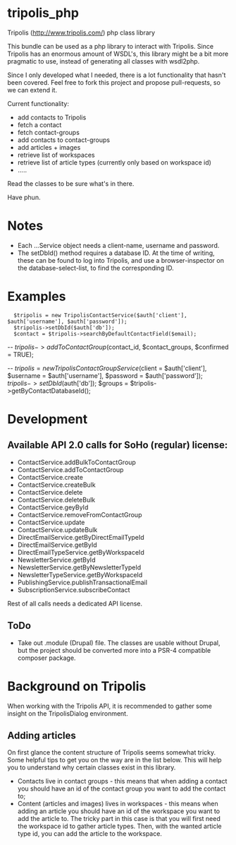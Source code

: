 # tripolis_php
Tripolis (http://www.tripolis.com/) php class library

This bundle can be used as a php library to interact with Tripolis.
Since Tripolis has an enormous amount of WSDL's, this library might be a bit more pragmatic to use, instead of generating all classes with wsdl2php.

Since I only developed what I needed, there is a lot functionality that hasn't been covered.
Feel free to fork this project and propose pull-requests, so we can extend it.

Current functionality:
 - add contacts to Tripolis
 - fetch a contact
 - fetch contact-groups
 - add contacts to contact-groups
 - add articles + images
 - retrieve list of workspaces
 - retrieve list of article types (currently only based on workspace id)
 - .....

 Read the classes to be sure what's in there.

 Have phun.

# Notes
 - Each ...Service object needs a client-name, username and password.
 - The setDbId() method requires a database ID. At the time of writing, these can be found to log into Tripolis,
   and use a browser-inspector on the database-select-list, to find the corresponding ID.

# Examples

      $tripolis = new TripolisContactService($auth['client'], $auth['username'], $auth['password']);
      $tripolis->setDbId($auth['db']);
      $contact = $tripolis->searchByDefaultContactField($email);
--
      $tripolis->addToContactGroup($contact_id, $contact_groups, $confirmed = TRUE);

--
      $tripolis = new TripolisContactGroupService($client = $auth['client'], $username = $auth['username'], $password = $auth['password']);
      $tripolis->setDbId($auth['db']);
      $groups = $tripolis->getByContactDatabaseId();


# Development

## Available API 2.0 calls for SoHo (regular) license:
 - ContactService.addBulkToContactGroup
 - ContactService.addToContactGroup
 - ContactService.create
 - ContactService.createBulk
 - ContactService.delete
 - ContactService.deleteBulk
 - ContactService.geyById
 - ContactService.removeFromContactGroup
 - ContactService.update
 - ContactService.updateBulk
 - DirectEmailService.getByDirectEmailTypeId
 - DirectEmailService.getById
 - DirectEmailTypeService.getByWorkspaceId
 - NewsletterService.getById
 - NewsletterService.getByNewsletterTypeId
 - NewsletterTypeService.getByWorkspaceId
 - PublishingService.publishTransactionalEmail
 - SubscriptionService.subscribeContact

Rest of all calls needs a dedicated API license.

## ToDo
 - Take out .module (Drupal) file.
   The classes are usable without Drupal, but the project should be converted more into a PSR-4 compatible composer
   package.
   
# Background on Tripolis
When working with the Tripolis API, it is recommended to gather some insight on the TripolisDialog environment.

## Adding articles
On first glance the content structure of Tripolis seems somewhat tricky. Some helpful tips to get you on the way are in the list below. This will help you to understand why certain classes exist in this library.

 - Contacts live in contact groups - this means that when adding a contact you should have an id of the contact group you want to add the contact to;
 - Content (articles and images) lives in workspaces - this means when adding an article you should have an id of the workspace you want to add the article to. The tricky part in this case is that you will first need the workspace id to gather article types. Then, with the wanted article type id, you can add the article to the workspace.
